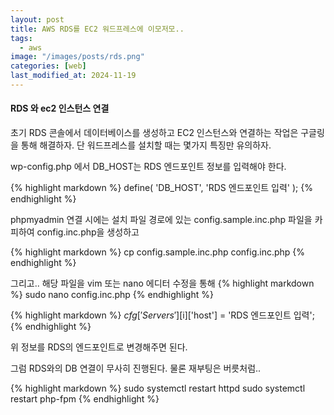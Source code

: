 ```yaml
---
layout: post
title: AWS RDS를 EC2 워드프레스에 이모저모..
tags:
  - aws
image: "/images/posts/rds.png"
categories: [web]
last_modified_at: 2024-11-19
---
```


#### RDS 와 ec2 인스턴스 연결

초기 RDS 콘솔에서 데이터베이스를 생성하고 EC2 인스턴스와 연결하는 작업은 구글링을 통해 해결하자.
단 워드프레스를 설치할 때는 몇가지 특징만 유의하자.


wp-config.php 에서 DB_HOST는 RDS 엔드포인트 정보를 입력해야 한다.

{% highlight markdown %}
define( 'DB_HOST', 'RDS 엔드포인트 입력' );
{% endhighlight %}

phpmyadmin 연결 시에는 설치 파일 경로에 있는 config.sample.inc.php 파일을 카피하여 config.inc.php을 생성하고

{% highlight markdown %}
cp config.sample.inc.php config.inc.php
{% endhighlight %}


그리고.. 해당 파일을 vim 또는 nano 에디터 수정을 통해 {% highlight markdown %} sudo nano config.inc.php {% endhighlight %}

{% highlight markdown %}
$cfg['Servers'][$i]['host'] = 'RDS 엔드포인트 입력';
{% endhighlight %}

위 정보를 RDS의 엔드포인트로 변경해주면 된다.

그럼 RDS와의 DB 연결이 무사히 진행된다.
물론 재부팅은 버릇처럼..

{% highlight markdown %}
sudo systemctl restart httpd
sudo systemctl restart php-fpm
{% endhighlight %}